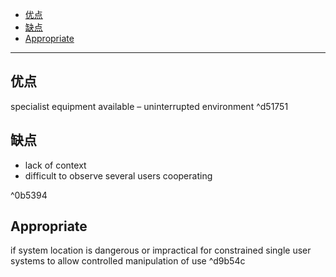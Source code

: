 
- [优点](#^d51751)
- [缺点](#^0b5394)
- [Appropriate](#^d9b54c)






































----


## 优点

specialist equipment available
– uninterrupted environment
^d51751


## 缺点

- lack of context
- difficult to observe several users cooperating

^0b5394

## Appropriate
if system location is dangerous or impractical for constrained single user systems to allow controlled manipulation of use
^d9b54c